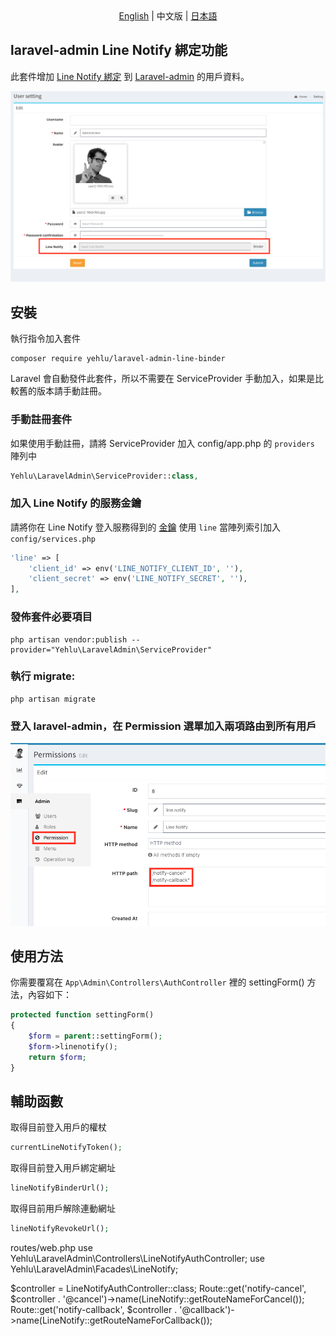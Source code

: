 <div style="text-align: center;">
    <a href="readme.md">English</a>
    <span>|</span>
    中文版
    <span>|</span>
    <a href="readme-ja.md">日本語</a>
</div>

## laravel-admin Line Notify 綁定功能

此套件增加 [Line Notify 綁定](https://notify-bot.line.me/zh_TW/) 到 [Laravel-admin](https://github.com/z-song/laravel-admin) 的用戶資料。

![alt Snapshot](https://raw.githubusercontent.com/rc1021/laravel-admin-line-binder/master/snapshot.png)

## 安裝

執行指令加入套件

```shell
composer require yehlu/laravel-admin-line-binder
```

Laravel 會自動發件此套件，所以不需要在 ServiceProvider 手動加入，如果是比較舊的版本請手動註冊。

### 手動註冊套件

如果使用手動註冊，請將 ServiceProvider 加入 config/app.php 的 `providers` 陣列中

```php
Yehlu\LaravelAdmin\ServiceProvider::class,
```

### 加入 Line Notify 的服務金鑰

請將你在 Line Notify 登入服務得到的 [金鑰](https://notify-bot.line.me/my/services/new) 使用 `line` 當陣列索引加入 `config/services.php` 

```php
'line' => [
    'client_id' => env('LINE_NOTIFY_CLIENT_ID', ''),
    'client_secret' => env('LINE_NOTIFY_SECRET', ''),
],
```

### 發佈套件必要項目

```shell
php artisan vendor:publish --provider="Yehlu\LaravelAdmin\ServiceProvider"
```

### 執行 migrate:

```shell
php artisan migrate
```

### 登入 laravel-admin，在 Permission 選單加入兩項路由到所有用戶

![alt New Permission](https://raw.githubusercontent.com/rc1021/laravel-admin-line-binder/master/add_premission.png)

## 使用方法

你需要覆寫在 `App\Admin\Controllers\AuthController` 裡的 settingForm() 方法，內容如下：

```php
protected function settingForm()
{
    $form = parent::settingForm();
    $form->linenotify();
    return $form;
}
```

## 輔助函數

取得目前登入用戶的權杖

```php
currentLineNotifyToken();
```

取得目前登入用戶綁定網址

```php
lineNotifyBinderUrl();
```

取得目前用戶解除連動網址

```php
lineNotifyRevokeUrl();
```

routes/web.php
use Yehlu\LaravelAdmin\Controllers\LineNotifyAuthController;
use Yehlu\LaravelAdmin\Facades\LineNotify;

$controller = LineNotifyAuthController::class;
Route::get('notify-cancel', $controller . '@cancel')->name(LineNotify::getRouteNameForCancel());
Route::get('notify-callback', $controller . '@callback')->name(LineNotify::getRouteNameForCallback());
